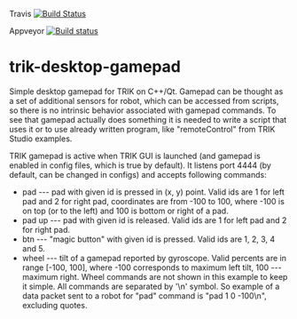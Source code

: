 Travis [![Build Status](https://travis-ci.org/trikset/trik-desktop-gamepad.svg?branch=master)](https://travis-ci.org/trikset/trik-desktop-gamepad)

Appveyor [![Build status](https://ci.appveyor.com/api/projects/status/asrrwcndmcfnxeww/branch/master?svg=true)](https://ci.appveyor.com/project/iakov/trik-desktop-gamepad/branch/master)

# trik-desktop-gamepad

Simple desktop gamepad for TRIK on C++/Qt.
Gamepad can be thought as a set of additional sensors for robot, which can be accessed from scripts, so there is no
intrinsic behavior associated with gamepad commands. To see that gamepad actually does something it is needed
to write a script that uses it or to use already written program, like "remoteControl" from TRIK Studio examples.

TRIK gamepad is active when TRIK GUI is launched (and gamepad is enabled in config files, which is true by default).
It listens port 4444 (by default, can be changed in configs) and accepts following commands:
* pad <id> <x> <y>  --- pad with given id is pressed in (x, y) point. Valid ids are 1 for left pad and 2 for right
      pad, coordinates are from -100 to 100, where -100 is on top (or to the left) and 100 is bottom or right
      of a pad.
* pad <id> up  --- pad with given id is released. Valid ids are 1 for left pad and 2 for right pad.
* btn <id>  --- "magic button" with given id is pressed. Valid ids are 1, 2, 3, 4 and 5.
* wheel <percent>  --- tilt of a gamepad reported by gyroscope. Valid percents are in range [-100, 100], where -100
      corresponds to maximum left tilt, 100 --- maximum right. Wheel commands are not shown in this example to keep
      it simple.
All commands are separated by '\n' symbol. So example of a data packet sent to a robot for "pad" command is
"pad 1 0 -100\n", excluding quotes.
